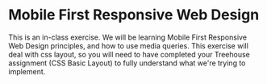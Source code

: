 # Mobile First Responsive Web Design

This is an in-class exercise. We will be learning Mobile First Responsive Web Design principles, and how to use media queries. This exercise will deal with css layout, so you will need to have completed your Treehouse assignment (CSS Basic Layout) to fully understand what we're trying to implement. 
